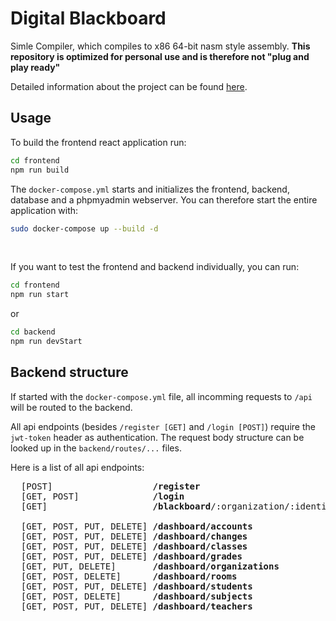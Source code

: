 # Digital Blackboard

Simle Compiler, which compiles to x86 64-bit nasm style assembly.
**This repository is optimized for personal use and is therefore not "plug and play ready"**

Detailed information about the project can be found [here](https://timgöllner.de/posts/2).

## Usage

To build the frontend react application run:
```sh
cd frontend
npm run build
```

The `docker-compose.yml` starts and initializes the frontend, backend, database and a phpmyadmin webserver.
You can therefore start the entire application with:

```sh
sudo docker-compose up --build -d
```

<br>

If you want to test the frontend and backend individually, you can run:

```sh
cd frontend
npm run start
```

or

```sh
cd backend
npm run devStart
```

## Backend structure

If started with the `docker-compose.yml` file, all incomming requests to `/api` will be routed to the backend.

All api endpoints (besides `/register [GET]` and `/login [POST]`) require the `jwt-token` header as authentication.
The request body structure can be looked up in the `backend/routes/...` files.

Here is a list of all api endpoints:

<pre>
  [POST]                   <b>/register</b>
  [GET, POST]              <b>/login</b>
  [GET]                    <b>/blackboard</b>/:organization/:identifier

  [GET, POST, PUT, DELETE] <b>/dashboard/accounts</b>
  [GET, POST, PUT, DELETE] <b>/dashboard/changes</b>
  [GET, POST, PUT, DELETE] <b>/dashboard/classes</b>
  [GET, POST, PUT, DELETE] <b>/dashboard/grades</b>
  [GET, PUT, DELETE]       <b>/dashboard/organizations</b>
  [GET, POST, DELETE]      <b>/dashboard/rooms</b>
  [GET, POST, PUT, DELETE] <b>/dashboard/students</b>
  [GET, POST, DELETE]      <b>/dashboard/subjects</b>
  [GET, POST, PUT, DELETE] <b>/dashboard/teachers</b>
</pre>

